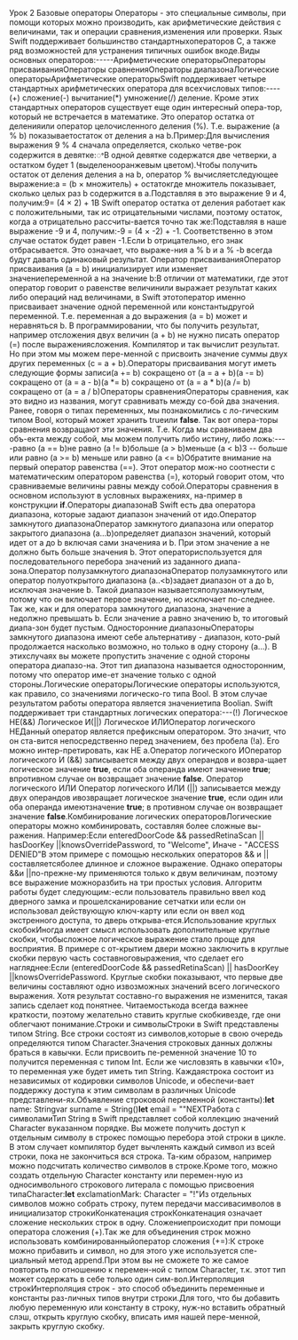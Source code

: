 Урок 2
Базовые операторы
Операторы - это специальные символы, при помощи которых можно производить, как арифметические действия с величинами, так и операции сравнения,изменения или проверки. Язык Swift поддерживает большинство стандартныхоператоров C, а также ряд возможностей для устранения типичных ошибок вкоде.Виды основных операторов:-----Арифметические операторыОператоры присваиванияОператоры сравненияОператоры диапазонаЛогические операторыАрифметические операторыSwift поддерживает четыре стандартных арифметических оператора для всехчисловых типов:----(+) сложение(-) вычитание(*) умножение(/) деление. Кроме этих стандартных операторов существует еще один интересный опера-тор, который не встречается в математике. Это оператор остатка от деленияили оператор целочисленного деления (%). Т.е. выражение (a % b) показываетостаток от деления a на b.Пример:Для вычисления выражения 9 % 4 сначала определяется, сколько четве-рок содержится в девятке:ꢀВ одной девятке содержатся две четверки, а остатком будет 1 (выделенооранжевым цветом).Чтобы получить остаток от деления деления a на b, оператор % вычисляетследующее выражение:a = (b × множитель) + остатокгде множитель показывает, сколько целых раз b содержится в a.Подставляя в это выражение 9 и 4, получим:9= (4 × 2) + 1В Swift оператор остатка от деления работает как с положительными, так ис отрицательными числами, поэтому остаток, когда a отрицательно рассчиты-вается точно так же:Подставляя в наше выражение -9 и 4, получим:-9 = (4 × -2) + -1. Соответственно в этом случае остаток будет равен -1.Если b отрицательно, его знак отбрасывается. Это означает, что выраже-ния a % b и a % -b всегда будут давать одинаковый результат. Оператор присваиванияОператор присваивания (a = b) инициализирует или изменяет значениепеременной a на значение b:В отличии от математики, где этот оператор говорит о равенстве величинили выражает результат каких либо операций над величинами, в Swift этотоператор именно присваивает значение одной переменной или константыдругой переменной. Т.е. переменная а до выражения (a = b) может и неравняться b. В программировании, что бы получить результат, например отсложения двух величин (a + b) не нужно писать оператор (=) после выражениясложения. Компилятор и так вычислит результат. Но при этом мы можем пере-менной c присвоить значение суммы двух других переменных (c = a + b).Операторы присваивания могут иметь следующие формы записи(a += b) сокращено от (a = a + b)(a -= b) сокращено от (a = a - b)(a *= b) сокращено от (a = a * b)(a /= b) сокращено от (a = a / b)Операторы сравненияОператоры сравнения, как это видно из названия, могут сравнивать между со-бой два значения. Ранее, говоря о типах переменных, мы познакомились с ло-гическим типом Bool, который может хранить trueили **false**. Так вот опера-торы сравнения возвращают эти значения. Т.е. Когда мы сравниваем два объ-екта между собой, мы можем получить либо истину, либо ложь:----равно (a == b)не равно (a != b)больше (a > b)меньше (a < b)3 -- больше или равно (a >= b) меньше или равно (a <= b)Обратите внимание на первый оператор равенства (==). Этот оператор мож-но соотнести с математическим оператором равенства (=), который говорит отом, что сравниваемые величины равны между собой.Операторы сравнения в основном используют в условных выражениях, на-пример в конструкции **if**.Операторы диапазонаВ Swift есть два оператора диапазона, которые задают диапазон значений от идо.Оператор замкнутого диапазонаОператор замкнутого диапазона или оператор закрытого диапазона (a…b)определяет диапазон значений, который идет от a до b включая сами значенияa и b. При этом значение a не должно быть больше значения b. Этот операториспользуется для последовательного перебора значений из заданного диапа-зона.Оператор полузамкнутого диапазонаОператор полузамкнутого или оператор полуоткрытого диапазона (a..<b)задает диапазон от a до b, исключая значение b. Такой диапазон называетсяполузамкнутым, потому что он включает первое значение, но исключает по-следнее. Так же, как и для оператора замкнутого диапазона, значение a недолжно превышать b. Если значение a равно значению b, то итоговый диапа-зон будет пустым. Односторонние диапазоныОператоры замкнутого диапазона имеют себе альтернативу - диапазон, кото-рый продолжается насколько возможно, но только в одну сторону (a…). В этихслучаях вы можете пропустить значение с одной стороны оператора диапазо-на. Этот тип диапазона называется односторонним, потому что оператор име-ет значение только с одной стороны.Логические операторыЛогические операторы используются, как правило, со значениями логическо-го типа Bool. В этом случае результатом работы оператора является значениетипа Boolian. Swift поддерживает три стандартных логических оператора:---(!) Логическое НЕ(&&) Логическое И(||) Логическое ИЛИОператор логического НЕДанный оператор является префиксным оператором. Это значит, что он ста-вится непосредственно перед значением, без пробела (!a). Его можно интер-претировать, как НЕ a.Оператор логического ИОператор логического И (&&) записывается между двух операндов и возвра-щает логическое значение **true**, если оба операнда имеют значение **true**; впротивном случае он возвращает значение **false**. Оператор логического ИЛИ Оператор логического ИЛИ (||) записывается между двух операндов ивозвращает логическое значение **true**, если один или оба операнда имеютзначение **true**; в противном случае он возвращает значение **false**.Комбинирование логических операторовЛогические операторы можно комбинировать, составляя более сложные вы-ражения. Например:Если enteredDoorCode && passedRetinaScan || hasDoorKey ||knowsOverridePassword, то "Welcome", Иначе - "ACCESS DENIED"В этом примере с помощью нескольких операторов && и || составляетсяболее длинное и сложное выражение. Однако операторы &&и ||по-прежне-му применяются только к двум величинам, поэтому все выражение можноразбить на три простых условия. Алгоритм работы будет следующим:-если пользователь правильно ввел код дверного замка и прошелсканирование сетчатки или если он использовал действующую ключ-карту или если он ввел код экстренного доступа, то дверь открыва-ется.Использование круглых скобокИногда имеет смысл использовать дополнительные круглые скобки, чтобысложное логическое выражение стало проще для восприятия. В примере с от-крытием двери можно заключить в круглые скобки первую часть составноговыражения, что сделает его нагляднее:Если (enteredDoorCode && passedRetinaScan) || hasDoorKey ||knowsOverridePassword. Круглые скобки показывают, что первые две величины составляют одно извозможных значений всего логического выражения. Хотя результат составно-го выражения не изменится, такая запись сделает код понятнее. Читаемостькода всегда важнее краткости, поэтому желательно ставить круглые скобкивезде, где они облегчают понимание.Строки и символыCтроки в Swift представлены типом String. Все строки состоят из символов,которые в свою очередь определяются типом Character.Значения строковых данных должны браться в кавычки. Если присвоить пе-ременной значение 10 то получится переменная с типом Int. Если же числовзять в кавычки «10», то переменная уже будет иметь тип String. Каждаястрока состоит из независимых от кодировки символов Unicode, и обеспечи-вает поддержку доступа к этим символам в различных Unicode представлени-ях.Объявление строковой переменной (константы):**let** name: Stringvar surname = String()**let** email = ""NEXTРабота с символамиТип String в Swift представляет собой коллекцию значений Character вуказанном порядке. Вы можете получить доступ к отдельным символу в строкес помощью перебора этой строки в цикле. В этом случает компилятор будет вычленять каждый символ из всей строки, пока не закончиться вся строка. Та-ким образом, например можно подсчитать количество символов в строке.Кроме того, можно создать отдельную Character константу или перемен-ную из односимвольного строкового литерала с помощью присвоения типаCharacter:**let** exclamationMark: Character = "!"Из отдельных символов можно собрать строку, путем передачи массивасимволов в инициализатор строкиКонкатенация строкКонкатенация означает сложение нескольких строк в одну. Сложениепроисходит при помощи оператора сложения (+).Так же для объединения строк можно использовать комбинированныйоператор сложения (+=):К строке можно прибавить и символ, но для этого уже используется спе-циальный метод append.При этом вы не сможете то же самое повторить по отношению к перемен-ной с типом Character, т.к. этот тип может содержать в себе только один сим-вол.Интерполяция строкИнтерполяция строк - это способ объединить переменные и константы раз-личных типов внутри строки.Для того, что бы добавить любую переменную или константу в строку, нуж-но вставить обратный слэш, открыть круглую скобку, вписать имя нашей пере-менной, закрыть круглую скобку.